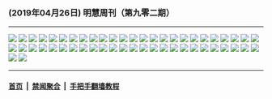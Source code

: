### (2019年04月26日) 明慧周刊（第九零二期） 

---

<img src="http://qikan.minghui.org/mhqkpage/qikanimage/2019/04/26/mhweekly902_read-online1.png"/> 

<img src="http://qikan.minghui.org/mhqkpage/qikanimage/2019/04/26/mhweekly902_read-online2.png"/> 

<img src="http://qikan.minghui.org/mhqkpage/qikanimage/2019/04/26/mhweekly902_read-online3.png"/> 

<img src="http://qikan.minghui.org/mhqkpage/qikanimage/2019/04/26/mhweekly902_read-online4.png"/> 

<img src="http://qikan.minghui.org/mhqkpage/qikanimage/2019/04/26/mhweekly902_read-online5.png"/> 

<img src="http://qikan.minghui.org/mhqkpage/qikanimage/2019/04/26/mhweekly902_read-online6.png"/> 

<img src="http://qikan.minghui.org/mhqkpage/qikanimage/2019/04/26/mhweekly902_read-online7.png"/> 

<img src="http://qikan.minghui.org/mhqkpage/qikanimage/2019/04/26/mhweekly902_read-online8.png"/> 

<img src="http://qikan.minghui.org/mhqkpage/qikanimage/2019/04/26/mhweekly902_read-online9.png"/> 

<img src="http://qikan.minghui.org/mhqkpage/qikanimage/2019/04/26/mhweekly902_read-online10.png"/> 

<img src="http://qikan.minghui.org/mhqkpage/qikanimage/2019/04/26/mhweekly902_read-online11.png"/> 

<img src="http://qikan.minghui.org/mhqkpage/qikanimage/2019/04/26/mhweekly902_read-online12.png"/> 

<img src="http://qikan.minghui.org/mhqkpage/qikanimage/2019/04/26/mhweekly902_read-online13.png"/> 

<img src="http://qikan.minghui.org/mhqkpage/qikanimage/2019/04/26/mhweekly902_read-online14.png"/> 

<img src="http://qikan.minghui.org/mhqkpage/qikanimage/2019/04/26/mhweekly902_read-online15.png"/> 

<img src="http://qikan.minghui.org/mhqkpage/qikanimage/2019/04/26/mhweekly902_read-online16.png"/> 

<img src="http://qikan.minghui.org/mhqkpage/qikanimage/2019/04/26/mhweekly902_read-online17.png"/> 

<img src="http://qikan.minghui.org/mhqkpage/qikanimage/2019/04/26/mhweekly902_read-online18.png"/> 

<img src="http://qikan.minghui.org/mhqkpage/qikanimage/2019/04/26/mhweekly902_read-online19.png"/> 

<img src="http://qikan.minghui.org/mhqkpage/qikanimage/2019/04/26/mhweekly902_read-online20.png"/> 

<img src="http://qikan.minghui.org/mhqkpage/qikanimage/2019/04/26/mhweekly902_read-online21.png"/> 

<img src="http://qikan.minghui.org/mhqkpage/qikanimage/2019/04/26/mhweekly902_read-online22.png"/> 

<img src="http://qikan.minghui.org/mhqkpage/qikanimage/2019/04/26/mhweekly902_read-online23.png"/> 

<img src="http://qikan.minghui.org/mhqkpage/qikanimage/2019/04/26/mhweekly902_read-online24.png"/> 

<img src="http://qikan.minghui.org/mhqkpage/qikanimage/2019/04/26/mhweekly902_read-online25.png"/> 

<img src="http://qikan.minghui.org/mhqkpage/qikanimage/2019/04/26/mhweekly902_read-online26.png"/> 

<img src="http://qikan.minghui.org/mhqkpage/qikanimage/2019/04/26/mhweekly902_read-online27.png"/> 

<img src="http://qikan.minghui.org/mhqkpage/qikanimage/2019/04/26/mhweekly902_read-online28.png"/> 

<img src="http://qikan.minghui.org/mhqkpage/qikanimage/2019/04/26/mhweekly902_read-online29.png"/> 

<img src="http://qikan.minghui.org/mhqkpage/qikanimage/2019/04/26/mhweekly902_read-online30.png"/> 

<img src="http://qikan.minghui.org/mhqkpage/qikanimage/2019/04/26/mhweekly902_read-online31.png"/> 

<img src="http://qikan.minghui.org/mhqkpage/qikanimage/2019/04/26/mhweekly902_read-online32.png"/> 

<img src="http://qikan.minghui.org/mhqkpage/qikanimage/2019/04/26/mhweekly902_read-online33.png"/> 

<img src="http://qikan.minghui.org/mhqkpage/qikanimage/2019/04/26/mhweekly902_read-online34.png"/> 

<img src="http://qikan.minghui.org/mhqkpage/qikanimage/2019/04/26/mhweekly902_read-online35.png"/> 

<img src="http://qikan.minghui.org/mhqkpage/qikanimage/2019/04/26/mhweekly902_read-online36.png"/> 

<img src="http://qikan.minghui.org/mhqkpage/qikanimage/2019/04/26/mhweekly902_read-online37.png"/> 

<img src="http://qikan.minghui.org/mhqkpage/qikanimage/2019/04/26/mhweekly902_read-online38.png"/> 

<img src="http://qikan.minghui.org/mhqkpage/qikanimage/2019/04/26/mhweekly902_read-online39.png"/> 

<img src="http://qikan.minghui.org/mhqkpage/qikanimage/2019/04/26/mhweekly902_read-online40.png"/> 

<img src="http://qikan.minghui.org/mhqkpage/qikanimage/2019/04/26/mhweekly902_read-online41.png"/> 

<img src="http://qikan.minghui.org/mhqkpage/qikanimage/2019/04/26/mhweekly902_read-online42.png"/> 

<img src="http://qikan.minghui.org/mhqkpage/qikanimage/2019/04/26/mhweekly902_read-online43.png"/> 

<img src="http://qikan.minghui.org/mhqkpage/qikanimage/2019/04/26/mhweekly902_read-online44.png"/> 

<img src="http://qikan.minghui.org/mhqkpage/qikanimage/2019/04/26/mhweekly902_read-online45.png"/> 

<img src="http://qikan.minghui.org/mhqkpage/qikanimage/2019/04/26/mhweekly902_read-online46.png"/> 

<img src="http://qikan.minghui.org/mhqkpage/qikanimage/2019/04/26/mhweekly902_read-online47.png"/> 

<img src="http://qikan.minghui.org/mhqkpage/qikanimage/2019/04/26/mhweekly902_read-online48.png"/> 

<img src="http://qikan.minghui.org/mhqkpage/qikanimage/2019/04/26/mhweekly902_read-online49.png"/> 

<img src="http://qikan.minghui.org/mhqkpage/qikanimage/2019/04/26/mhweekly902_read-online50.png"/> 

<img src="http://qikan.minghui.org/mhqkpage/qikanimage/2019/04/26/mhweekly902_read-online51.png"/> 

<img src="http://qikan.minghui.org/mhqkpage/qikanimage/2019/04/26/mhweekly902_read-online52.png"/> 



---

#### [首页](../../../..) &nbsp;|&nbsp; [禁闻聚合](https://github.com/gfw-breaker/banned-news) &nbsp;|&nbsp; [手把手翻墙教程](https://github.com/gfw-breaker/guides) 